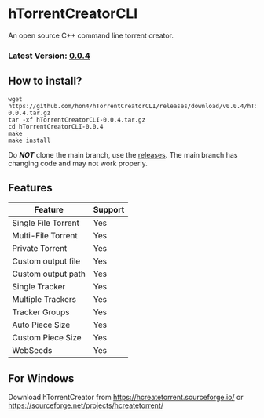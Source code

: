 # hTorrentCreatorCLI
An open source C++ command line torrent creator.

### Latest Version: <ins>0.0.4</ins>

## How to install?
```
wget https://github.com/hon4/hTorrentCreatorCLI/releases/download/v0.0.4/hTorrentCreatorCLI-0.0.4.tar.gz
tar -xf hTorrentCreatorCLI-0.0.4.tar.gz
cd hTorrentCreatorCLI-0.0.4
make
make install
```
Do ***NOT*** clone the main branch, use the [releases](https://github.com/hon4/hTorrentCreatorCLI/releases). The main branch has changing code and may not work properly.

## Features
| Feature             | Support |
|---------------------|---------|
| Single File Torrent | Yes     |
| Multi-File Torrent  | Yes     |
| Private Torrent     | Yes     |
| Custom output file  | Yes     |
| Custom output path  | Yes     |
| Single Tracker      | Yes     |
| Multiple Trackers   | Yes     |
| Tracker Groups      | Yes     |
| Auto Piece Size     | Yes     |
| Custom Piece Size   | Yes     |
| WebSeeds            | Yes     |

## For Windows
Download hTorrentCreator from
https://hcreatetorrent.sourceforge.io/
or
https://sourceforge.net/projects/hcreatetorrent/
